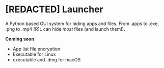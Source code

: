 # [REDACTED] Launcher
<body font="courier new">
  A Python based GUI system for hiding apps and files.
  From .apps to .exe, .png to .mp4 [R]L can hide <i>most</i> files (and launch them!).

  <b>Coming soon</b>
  <ul>
    <li>App list file encryption</li>
    <li>Executable for Linux</li>
    <li>executable and .dmg for macOS</li>
  </ul>
</body>
